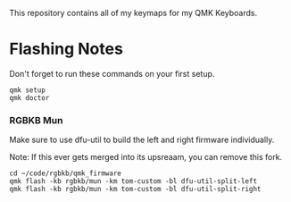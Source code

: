 This repository contains all of my keymaps for my QMK Keyboards.

# Flashing Notes
Don't forget to run these commands on your first setup.
```
qmk setup
qmk doctor
```

### RGBKB Mun
Make sure to use dfu-util to build the left and right firmware individually.

Note: If this ever gets merged into its upsreaam, you can remove this fork.

```
cd ~/code/rgbkb/qmk_firmware
qmk flash -kb rgbkb/mun -km tom-custom -bl dfu-util-split-left
qmk flash -kb rgbkb/mun -km tom-custom -bl dfu-util-split-right
```


